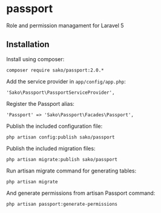 # passport
Role and permission managament for Laravel 5

Installation
------------

Install using composer:

    composer require sako/passport:2.0.*

Add the service provider in `app/config/app.php`:

    'Sako\Passport\PassportServiceProvider',

Register the Passport alias:

    'Passport' => 'Sako\Passport\Facades\Passport',

Publish the included configuration file:

    php artisan config:publish sako/passport

Publish the included migration files:

    php artisan migrate:publish sako/passport

Run artisan migrate command for generating tables:

    php artisan migrate

And generate permissions from artisan Passport command:

    php artisan passport:generate-permissions

